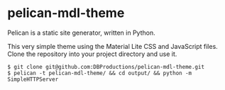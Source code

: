 # pelican-mdl-theme

Pelican is a static site generator, written in Python.  

This very simple theme using the Material Lite CSS and JavaScript files.
Clone the repository into your project directory and use it.

    $ git clone git@github.com:DBProductions/pelican-mdl-theme.git
    $ pelican -t pelican-mdl-theme/ && cd output/ && python -m SimpleHTTPServer
